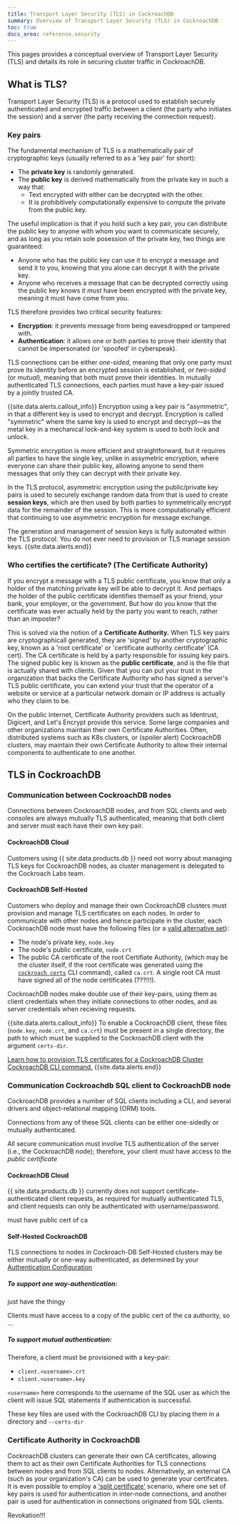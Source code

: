 ```yaml
---
title: Transport Layer Security (TLS) in CockroachDB
summary: Overview of Transport Layer Security (TLS) in CockroachDB
toc: true
docs_area: reference.security
---
```


This pages provides a conceptual overview of Transport Layer Security (TLS) and details its role in securing cluster traffic in CockroachDB.

## What is TLS?

Transport Layer Security (TLS) is a protocol used to establish securely authenticated and encrypted traffic between a client (the party who initiates the session) and a server (the party receiving the connection request).

### Key pairs

The fundamental mechanism of TLS is a mathematically pair of cryptographic keys (usually referred to as a 'key pair' for short):

- The **private key** is randomly generated.
- The **public key** is derived mathematically from the private key in such a way that:
	- Text encrypted with either can be decrypted with the other.
	- It is prohibitively computationally expensive to compute the private from the public key.

The useful implication is that if you hold such a key pair, you can distribute the public key to anyone with whom you want to communicate securely, and as long as you retain sole posession of the private key, two things are guaranteed:

- Anyone who has the public key can use it to encrypt a message and send it to you, knowing that you alone can decrypt it with the private key.
- Anyone who receives a message that can be decrypted correctly using the public key knows it *must* have been encrypted with the private key, meaning it must have come from you.

TLS therefore provides two critical security features:

- **Encryption**: it prevents message from being eavesdropped or tampered with.
- **Authentication**: it allows one or both parties to prove their identity that cannot be impersonated (or 'spoofed' in cyberspeak).

TLS connections can be either *one-sided*, meaning that only one party must prove its identity before an encrypted session is established, or *two-sided* (or *mutual*), meaning that both must prove their identities. In mutually authenticated TLS connections, each parties must have a key-pair issued by a jointly trusted CA.

{{site.data.alerts.callout_info}}
Encryption using a key pair is "asymmetric", in that a different key is used to encrypt and decrypt. Encryption is called "symmetric" where the same key is used to encrypt and decrypt&mdash;as the metal key in a mechanical lock-and-key system is used to both lock and unlock.

Symmetric encryption is more efficient and straightforward, but it requires all parties to have the single key, unlike in assymetric encryption, where everyone can share their public key, allowing anyone to send them messages that only they can decrypt with their private key.

In the TLS protocol, asymmetric encryption using the public/private key pairs is used to securely exchange random data from that is used to create **session keys**, which are then used by both parties to symmetrically encrypt data for the remainder of the session. This is more computationally efficient that continuing to use asymmetric encryption for message exchange.

The generation and management of session keys is fully automated within the TLS protocol. You do not ever need to provision or TLS manage session keys.
{{site.data.alerts.end}}

### Who certifies the certificate? (The Certificate Authority)

If you encrypt a message with a TLS public certificate, you know that only a holder of the matching private key will be able to decrypt it. And perhaps the holder of the public certificate identifies themself as your friend, your bank, your employer, or the government. But how do you know that the certificate was ever actually held by the party you want to reach, rather than an imposter?

This is solved via the notion of a **Certificate Authority.** When TLS key pairs are cryptographicall generated, they are 'signed' by another cryptographic key, known as a 'root certificate' or 'certificate authority certificate' (CA cert). The CA certificate is held by a party responsible for issuing key pairs.  The signed public key is known as the **public certificate**, and is the file that is actually shared with clients. Given that you can put your trust in the organization that backs the Certificate Authority who has signed a server's TLS public certificate, you can extend your trust that the operator of a website or service at a particular network domain or IP address is actually who they claim to be.

On the public internet, Certificate Authority providers such as Identrust, Digicert, and Let's Encrypt provide this service. Some large companies and other organizations maintain their own Certificate Authorities. Often, distributed systems such as K8s clusters, or (spoiler alert) CockroachDB clusters, may maintain their own Certificate Authority to allow their internal components to authenticate to one another.

## TLS in CockroachDB


### Communication between CockroachDB nodes

Connections between CockroachDB nodes, and from SQL clients and web consoles are always mutually TLS authenticated, meaning that both client and server must each have their own key pair.

#### CockroachDB Cloud
Customers using {{ site.data.products.db }} need not worry about managing TLS keys for CockroachDB nodes, as cluster management is delegated to the Cockroach Labs team.


#### CockroachDB Self-Hosted

Customers who deploy and manage their own CockroachDB clusters must provision and manage TLS certificates on each nodes. In order to communicate with other nodes and hence participate in the cluster, each CockroachDB node must have the following files (or a [valid alternative set]()):

- The node's private key, `node.key`
- The node's public certificate, `node.crt`
- The public CA certificate of the root Certifiate Authority, (which may be the cluster itself, if the root certificate was generated using the [`cockroach certs`]() CLI command), called `ca.crt`. A single root CA must have signed all of the node certificates (???!!!).

CockroachDB nodes make double use of their key-pairs, using them as client credentials when they initiate connections to other nodes, and as server credentials when recieving requests.

{{site.data.alerts.callout_info}}
To enable a CockroachDB client, these files (`node.key`, `node.crt`, and `ca.crt`) must be present in a single directory, the path to which must be supplied to the CockroachDB client with the argument `certs-dir`.

[Learn how to provision TLS certificates for a CockroachDB Cluster CockroachDB CLI command.](../cockroach-cert.html)
{{site.data.alerts.end}}

### Communication Cockroachdb SQL client to CockroachDB node

CockroachDB provides a number of SQL clients including a CLI, and several drivers and object-relational mapping (ORM) tools.

Connections from any of these SQL clients can be either one-sidedly or mutually authenticated.

All secure communication must involve TLS authentication of the server (i.e., the CockroachDB node); therefore, your client must have access to the *public certificate*

#### CockroachDB Cloud

{{ site.data.products.db }} currently does not support certificate-authenticated client requests, as required for mutually authenticated TLS, and client requests can only be authenticated with username/password.

must have public cert of ca

#### Self-Hosted CockroachDB

TLS connections to nodes in Cockroach-DB Self-Hosted clusters may be either mutually or one-way authenticated, as determined by your [Authentication Configuration](!!!)

##### To support one way-authentication:

just have the thingy

Clients must have access to a copy of the public cert of the ca authority, so ...

##### To support mutual authentication:

 Therefore, a client must be provisioned with a key-pair:

- `client.<username>.crt`
- `client.<username>.key`

`<username>` here corresponds to the username of the SQL user as which the client will issue SQL statements if authentication is successful.

These key files are used with the CockroachDB CLI by placing them in a directory and  `--certs-dir`

### Certificate Authority in CockroachDB

CockroachDB clusters can generate their own CA certificates, allowing them to act as their own Certificate Authorities for TLS connections between nodes and from SQL clients to nodes. Alternatively, an external CA (such as your organization's CA) can be used to generate your certificates. It is even possible to employ a ['split certificate'](../create-security-certificates-custom-ca.html#split-node-certificates) scenario, where one set of key pairs is used for authentication in inter-node connections, and another pair is used for authentication in connections originated from SQL clients.


Revokation!!!